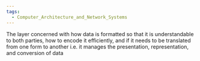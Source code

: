 ```yaml
---
tags:
  - Computer_Architecture_and_Network_Systems
---
```

The layer concerned with how data is formatted so that it is understandable to both parties, how to encode it efficiently, and if it needs to be translated from one form to another i.e. it manages the presentation, representation, and conversion of data